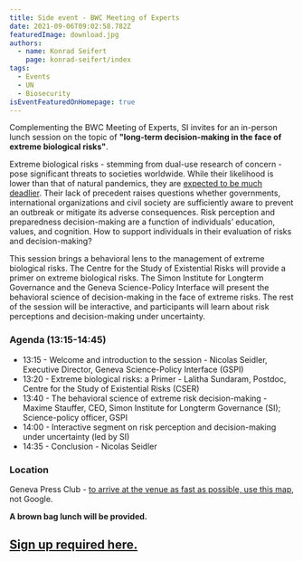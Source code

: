 ```yaml
---
title: Side event - BWC Meeting of Experts
date: 2021-09-06T09:02:58.782Z
featuredImage: download.jpg
authors:
  - name: Konrad Seifert
    page: konrad-seifert/index
tags:
  - Events
  - UN
  - Biosecurity
isEventFeaturedOnHomepage: true
---
```

Complementing the BWC Meeting of Experts, SI invites for an in-person lunch session on the topic of **"long-term decision-making in the face of extreme biological risks"**. 

Extreme biological risks - stemming from dual-use research of concern - pose significant threats to societies worldwide. While their likelihood is lower than that of natural pandemics, they are [expected to be much deadlier](https://www.ncbi.nlm.nih.gov/pmc/articles/PMC5576209/). Their lack of precedent raises questions whether governments, international organizations and civil society are sufficiently aware to prevent an outbreak or mitigate its adverse consequences. Risk perception and preparedness decision-making are a function of individuals’ education, values, and cognition. How to support individuals in their evaluation of risks and decision-making?

This session brings a behavioral lens to the management of extreme biological risks. The Centre for the Study of Existential Risks will provide a primer on extreme biological risks. The Simon Institute for Longterm Governance and the Geneva Science-Policy Interface will present the behavioral science of decision-making in the face of extreme risks. The rest of the session will be interactive, and participants will learn about risk perceptions and decision-making under uncertainty.  

### Agenda (13:15-14:45)

* 13:15 - Welcome and introduction to the session - Nicolas Seidler, Executive Director, Geneva Science-Policy Interface (GSPI)
* 13:20 - Extreme biological risks: a Primer - Lalitha Sundaram, Postdoc, Centre for the Study of Existential Risks (CSER)
* 13:40 - The behavioral science of extreme risk decision-making - Maxime Stauffer, CEO, Simon Institute for Longterm Governance (SI); Science-policy officer, GSPI
* 14:00 - Interactive segment on risk perception and decision-making under uncertainty (led by SI)
* 14:35 - Conclusion - Nicolas Seidler

### Location

Geneva Press Club - [to arrive at the venue as fast as possible, use this map](https://www.openstreetmap.org/directions?engine=fossgis_osrm_foot&route=46.22720%2C6.13912%3B46.23247%2C6.14175#map=17/46.22983/6.13976), not Google.

**A brown bag lunch will be provided.**

## **[Sign up required here.](https://airtable.com/shrcy8O7BDfXp5h5m)**